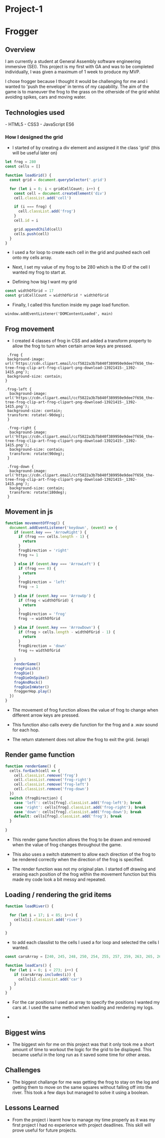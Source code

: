 # Project-1

<h1>Frogger</h1>


<h2>Overview </h2>

I am currently a student at General Assembly software engineering immersive (SEI). This project is my first with GA and was to be completed individually, I was given a maximum of 1 week to produce my MVP.

I chose frogger because I thought it would be challenging for me and i wanted to 'push the envelope' in terms of my capability. The aim of the game is to maneuver the frog to the grass on the otherside of the grid whilst avoiding spikes, cars and moving water.

<h2>Technologies used</h2>
- HTML5
- CSS3
- JavaScript ES6


<h3>How I designed the grid</h3>


<div class="grid"></div>

- I started of by creating a div element and assigned it the class 'grid' (this will be useful later on)

```js
let frog = 280
const cells = []

function loadGrid() {
  const grid = document.querySelector('.grid')

  for (let i = 0; i < gridCellCount; i++) {
    const cell = document.createElement('div')
    cell.classList.add('cell')

    if (i === frog) {
      cell.classList.add('frog')
    }
    cell.id = i

    grid.appendChild(cell)
    cells.push(cell)
  }
}
```

- I used a for loop to create each cell in the grid and pushed each cell onto my cells array. 

- Next, I set my value of my frog to be 280 which is the ID of the cell I wanted my frog to start at.

- Defining how big I want my grid

``` js 
const widthOfGrid = 17
const gridCellCount = widthOfGrid * widthOfGrid
```
- Finally, I called this function inside my page load function.

```window.addEventListener('DOMContentLoaded', main)```



## Frog movement 
- I created 4 classes of frog in CSS and added a transform property to allow the frog to turn when certain arrow keys are pressed.


```
 .frog {
 background-image: url('https://cdn.clipart.email/ccf5822a3b7b840f389950e9dee7f656_the-tree-frog-clip-art-frog-clipart-png-download-13921415-_1392-1415.png');
 background-size: contain;
}

.frog-left {
  background-image: url('https://cdn.clipart.email/ccf5822a3b7b840f389950e9dee7f656_the-tree-frog-clip-art-frog-clipart-png-download-13921415-_1392-1415.png');
 background-size: contain;
 transform: rotate(-90deg);
 }

 .frog-right {
  background-image: url('https://cdn.clipart.email/ccf5822a3b7b840f389950e9dee7f656_the-tree-frog-clip-art-frog-clipart-png-download-13921415-_1392-1415.png');
  background-size: contain;
  transform: rotate(90deg);
 }

 .frog-down {
  background-image: url('https://cdn.clipart.email/ccf5822a3b7b840f389950e9dee7f656_the-tree-frog-clip-art-frog-clipart-png-download-13921415-_1392-1415.png');
  background-size: contain;
  transform: rotate(180deg);
 }
```
## Movement in js

``` js 
function movementOfFrog() {
  document.addEventListener('keydown', (event) => {
    if (event.key === 'ArrowRight') {
      if (frog === cells.length - 1) {
        return
      }
      frogDirection = 'right'
      frog += 1

    } else if (event.key === 'ArrowLeft') {
      if (frog === 0) {
        return
      }
      frogDirection = 'left'
      frog -= 1
      
    } else if (event.key === 'ArrowUp') {
      if (frog < widthOfGrid) {
        return
      }
      frogDirection = 'frog'
      frog -= widthOfGrid

    } else if (event.key === 'ArrowDown') {
      if (frog > cells.length - widthOfGrid - 1) {
        return
      }
      frogDirection = 'down'
      frog += widthOfGrid
      
    }
    renderGame()
    FrogFinish()
    frogDie()
    frogDieOnSpike()
    frogAndRock()
    frogDieInWater()
    froggerHop.play()
  })
}
```
- The movement of frog function allows the value of frog to change when different arrow keys are pressed.

- This function also calls every die function for the frog and a .wav sound for each hop.

- The return statement does not allow the frog to exit the grid. (wrap)


## Render game function
``` js 
function renderGame() {
  cells.forEach(cell => {
    cell.classList.remove('frog')
    cell.classList.remove('frog-right')
    cell.classList.remove('frog-left')
    cell.classList.remove('frog-down')
  })
  switch (frogDirection) {
    case 'left': cells[frog].classList.add('frog-left'); break
    case 'right': cells[frog].classList.add('frog-right'); break
    case 'down': cells[frog].classList.add('frog-down'); break
    default: cells[frog].classList.add('frog'); break
  }
  
}
```
- This render game function allows the frog to be drawn and removed when the value of frog changes throughout the game.

- This also uses a switch statement to allow each direction of the frog to be rendered correctly when the direction of the frog is specified.

- The render function was not my original plan. I started off drawing and erasing each position of the frog within the movement function but this made my code look a bit messy and repeated.

## Loading / rendering the grid items
``` js
function loadRiver() {

  for (let i = 17; i < 85; i++) {
    cells[i].classList.add('river')
  }

}
```
- to add each classlist to the cells I used a for loop and selected the cells I wanted. 

``` js 
const carsArray = [240, 245, 248, 250, 254, 255, 257, 259, 263, 265, 269, 238, 234, 233, 230, 227, 226, 224, 220, 218, 215, 213, 210, 206, 203, 200, 199, 196, 194, 190, 188, 186, 184, 180, 176, 175, 173, 170]
```
``` js 
function loadCars() {
  for (let i = 0; i < 273; i++) {
    if (carsArray.includes(i)) {
      cells[i].classList.add('car')
    }
  }
}
```

- For the car positions I used an array to specify the positions I wanted my cars at. I used the same method when loading and rendering my logs.


-
## Biggest wins

- The biggest win for me on this project was that it only took me a short amount of time to workout the logic for the grid to be displayed. This became useful in the long run as it saved some time for other areas.


## Challenges

- The biggest challange for me was getting the frog to stay on the log and getting them to move on the same squares without falling off into the river. This took a few days but managed to solve it using a boolean.


## Lessons Learned 

- From the project i learnt how to manage my time properly as it was my first project I had no experience with project deadlines. This skill will prove useful for future projects.
